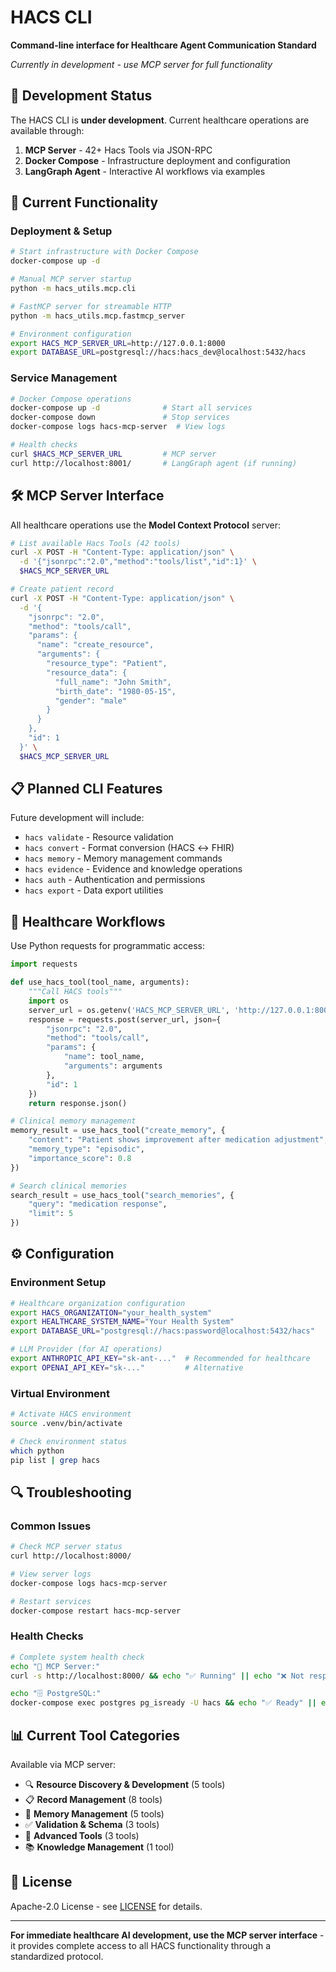 # HACS CLI

**Command-line interface for Healthcare Agent Communication Standard**

*Currently in development - use MCP server for full functionality*

## 🚧 **Development Status**

The HACS CLI is **under development**. Current healthcare operations are available through:

1. **MCP Server** - 42+ Hacs Tools via JSON-RPC
2. **Docker Compose** - Infrastructure deployment and configuration
3. **LangGraph Agent** - Interactive AI workflows via examples

## 🚀 **Current Functionality**

### **Deployment & Setup**
```bash
# Start infrastructure with Docker Compose
docker-compose up -d

# Manual MCP server startup
python -m hacs_utils.mcp.cli

# FastMCP server for streamable HTTP
python -m hacs_utils.mcp.fastmcp_server

# Environment configuration
export HACS_MCP_SERVER_URL=http://127.0.0.1:8000
export DATABASE_URL=postgresql://hacs:hacs_dev@localhost:5432/hacs
```

### **Service Management**
```bash
# Docker Compose operations
docker-compose up -d              # Start all services
docker-compose down               # Stop services
docker-compose logs hacs-mcp-server  # View logs

# Health checks
curl $HACS_MCP_SERVER_URL         # MCP server
curl http://localhost:8001/       # LangGraph agent (if running)
```

## 🛠️ **MCP Server Interface**

All healthcare operations use the **Model Context Protocol** server:

```bash
# List available Hacs Tools (42 tools)
curl -X POST -H "Content-Type: application/json" \
  -d '{"jsonrpc":"2.0","method":"tools/list","id":1}' \
  $HACS_MCP_SERVER_URL

# Create patient record
curl -X POST -H "Content-Type: application/json" \
  -d '{
    "jsonrpc": "2.0",
    "method": "tools/call",
    "params": {
      "name": "create_resource",
      "arguments": {
        "resource_type": "Patient",
        "resource_data": {
          "full_name": "John Smith",
          "birth_date": "1980-05-15",
          "gender": "male"
        }
      }
    },
    "id": 1
  }' \
  $HACS_MCP_SERVER_URL
```

## 📋 **Planned CLI Features**

Future development will include:

- `hacs validate` - Resource validation
- `hacs convert` - Format conversion (HACS ↔ FHIR)
- `hacs memory` - Memory management commands
- `hacs evidence` - Evidence and knowledge operations
- `hacs auth` - Authentication and permissions
- `hacs export` - Data export utilities

## 🏥 **Healthcare Workflows**

Use Python requests for programmatic access:

```python
import requests

def use_hacs_tool(tool_name, arguments):
    """Call HACS tools"""
    import os
    server_url = os.getenv('HACS_MCP_SERVER_URL', 'http://127.0.0.1:8000')
    response = requests.post(server_url, json={
        "jsonrpc": "2.0",
        "method": "tools/call",
        "params": {
            "name": tool_name,
            "arguments": arguments
        },
        "id": 1
    })
    return response.json()

# Clinical memory management
memory_result = use_hacs_tool("create_memory", {
    "content": "Patient shows improvement after medication adjustment",
    "memory_type": "episodic",
    "importance_score": 0.8
})

# Search clinical memories
search_result = use_hacs_tool("search_memories", {
    "query": "medication response",
    "limit": 5
})
```

## ⚙️ **Configuration**

### **Environment Setup**
```bash
# Healthcare organization configuration
export HACS_ORGANIZATION="your_health_system"
export HEALTHCARE_SYSTEM_NAME="Your Health System"
export DATABASE_URL="postgresql://hacs:password@localhost:5432/hacs"

# LLM Provider (for AI operations)
export ANTHROPIC_API_KEY="sk-ant-..."  # Recommended for healthcare
export OPENAI_API_KEY="sk-..."         # Alternative
```

### **Virtual Environment**
```bash
# Activate HACS environment
source .venv/bin/activate

# Check environment status
which python
pip list | grep hacs
```

## 🔍 **Troubleshooting**

### **Common Issues**
```bash
# Check MCP server status
curl http://localhost:8000/

# View server logs
docker-compose logs hacs-mcp-server

# Restart services
docker-compose restart hacs-mcp-server
```

### **Health Checks**
```bash
# Complete system health check
echo "📡 MCP Server:"
curl -s http://localhost:8000/ && echo "✅ Running" || echo "❌ Not responding"

echo "🗄️ PostgreSQL:"
docker-compose exec postgres pg_isready -U hacs && echo "✅ Ready" || echo "❌ Not ready"
```

## 📊 **Current Tool Categories**

Available via MCP server:

- 🔍 **Resource Discovery & Development** (5 tools)
- 📋 **Record Management** (8 tools)
- 🧠 **Memory Management** (5 tools)
- ✅ **Validation & Schema** (3 tools)
- 🎨 **Advanced Tools** (3 tools)
- 📚 **Knowledge Management** (1 tool)

## 📄 **License**

Apache-2.0 License - see [LICENSE](../../LICENSE) for details.

---

**For immediate healthcare AI development, use the MCP server interface** - it provides complete access to all HACS functionality through a standardized protocol.
